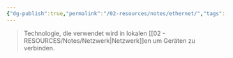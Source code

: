 ```yaml
---
{"dg-publish":true,"permalink":"/02-resources/notes/ethernet/","tags":["netzwerk"],"noteIcon":"","updated":"2024-10-06T12:16:46.687+02:00"}
---
```


> Technologie, die verwendet wird in lokalen [[02 - RESOURCES/Notes/Netzwerk\|Netzwerk]]en um Geräten zu verbinden.